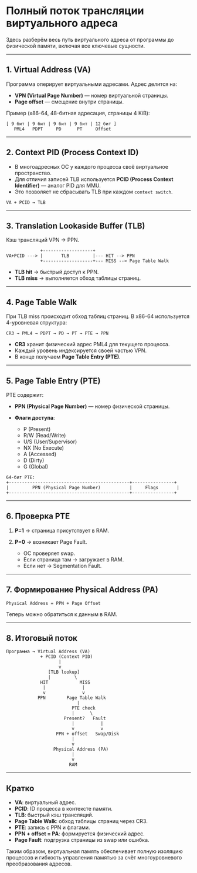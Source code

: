 # Полный поток трансляции виртуального адреса

Здесь разберём весь путь виртуального адреса от программы до физической памяти, включая все ключевые сущности.

---

## 1. Virtual Address (VA)

Программа оперирует виртуальными адресами. Адрес делится на:

* **VPN (Virtual Page Number)** — номер виртуальной страницы.
* **Page offset** — смещение внутри страницы.

Пример (x86-64, 48-битная адресация, страницы 4 KiB):

```
[ 9 бит | 9 бит | 9 бит | 9 бит | 12 бит ]
   PML4   PDPT     PD      PT     Offset
```

---

## 2. Context PID (Process Context ID)

* В многоадресных ОС у каждого процесса своё виртуальное пространство.
* Для отличия записей TLB используется **PCID (Process Context Identifier)** — аналог PID для MMU.
* Это позволяет не сбрасывать TLB при каждом `context switch`.

```
VA + PCID → TLB
```

---

## 3. Translation Lookaside Buffer (TLB)

Кэш трансляций VPN → PPN.

```
             +-------------------+
VA+PCID ---> |       TLB         |--- HIT --> PPN
             +-------------------+--- MISS --> Page Table Walk
```

* **TLB hit** → быстрый доступ к PPN.
* **TLB miss** → выполняется обход таблицы страниц.

---

## 4. Page Table Walk

При TLB miss происходит обход таблиц страниц. В x86-64 используется 4-уровневая структура:

```
CR3 → PML4 → PDPT → PD → PT → PTE → PPN
```

* **CR3** хранит физический адрес PML4 для текущего процесса.
* Каждый уровень индексируется своей частью VPN.
* В конце получаем **Page Table Entry (PTE)**.

---

## 5. Page Table Entry (PTE)

PTE содержит:

* **PPN (Physical Page Number)** — номер физической страницы.
* **Флаги доступа**:

    * P (Present)
    * R/W (Read/Write)
    * U/S (User/Supervisor)
    * NX (No Execute)
    * A (Accessed)
    * D (Dirty)
    * G (Global)

```
64-бит PTE:
+----------------------------------------------+----------------+
|         PPN (Physical Page Number)           |     Flags       |
+----------------------------------------------+----------------+
```

---

## 6. Проверка PTE

1. **P=1** → страница присутствует в RAM.
2. **P=0** → возникает Page Fault.

    * ОС проверяет swap.
    * Если страница там → загружает в RAM.
    * Если нет → Segmentation Fault.

---

## 7. Формирование Physical Address (PA)

```
Physical Address = PPN + Page Offset
```

Теперь можно обратиться к данным в RAM.

---

## 8. Итоговый поток

```
Программа → Virtual Address (VA)
             + PCID (Context PID)
                    |
                    v
                [TLB lookup]
                |         \
             HIT            MISS
              |              |
              v              v
            PPN        Page Table Walk
                           |
                         PTE check
                         |      \
                      Present?   Fault
                         |          |
                         v          v
                   PPN + offset   Swap/Disk
                         |
                         v
                  Physical Address (PA)
                         |
                         v
                        RAM
```

---

## Кратко

* **VA**: виртуальный адрес.
* **PCID**: ID процесса в контексте памяти.
* **TLB**: быстрый кэш трансляций.
* **Page Table Walk**: обход таблицы страниц через CR3.
* **PTE**: запись с PPN и флагами.
* **PPN + offset = PA**: формируется физический адрес.
* **Page Fault**: подгрузка страницы из swap или ошибка.

Таким образом, виртуальная память обеспечивает полную изоляцию процессов и гибкость управления памятью за счёт многоуровневого преобразования адресов.
